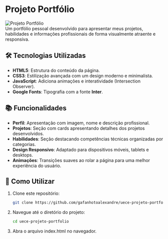 # Projeto Portfólio

![Projeto Portfólio](https://img.shields.io/badge/status-incompleto-red)  
Um portfólio pessoal desenvolvido para apresentar meus projetos, habilidades e informações profissionais de forma visualmente atraente e responsiva.

## 🛠 Tecnologias Utilizadas

- **HTML5**: Estrutura do conteúdo da página.
- **CSS3**: Estilização avançada com um design moderno e minimalista.
- **JavaScript**: Adiciona animações e interatividade (Intersection Observer).
- **Google Fonts**: Tipografia com a fonte **Inter**.

## 📚 Funcionalidades

- **Perfil**: Apresentação com imagem, nome e descrição profissional.
- **Projetos**: Seção com cards apresentando detalhes dos projetos desenvolvidos.
- **Habilidades**: Seção destacando competências técnicas organizadas por categorias.
- **Design Responsivo**: Adaptado para dispositivos móveis, tablets e desktops.
- **Animações**: Transições suaves ao rolar a página para uma melhor experiência do usuário.

## 🚀 Como Utilizar

1. Clone este repositório:
   ```bash
   git clone https://github.com/gafanhotoalexandre/uece-projeto-portfolio.git
   ```
2. Navegue até o diretório do projeto:

   ```bash
   cd uece-projeto-portfolio
   ```

3. Abra o arquivo index.html no navegador.
